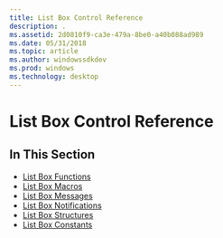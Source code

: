 ```yaml
---
title: List Box Control Reference
description: .
ms.assetid: 2d0810f9-ca3e-479a-8be0-a40b088ad989
ms.date: 05/31/2018
ms.topic: article
ms.author: windowssdkdev
ms.prod: windows
ms.technology: desktop
---
```


# List Box Control Reference

## In This Section

-   [List Box Functions](bumper-list-box-control-reference-functions.md)
-   [List Box Macros](bumper-list-box-control-reference-macros.md)
-   [List Box Messages](bumper-list-box-control-reference-messages.md)
-   [List Box Notifications](bumper-list-box-control-reference-notifications.md)
-   [List Box Structures](bumper-list-box-control-reference-structures.md)
-   [List Box Constants](bumper-list-box-control-reference-constants.md)

 

 




